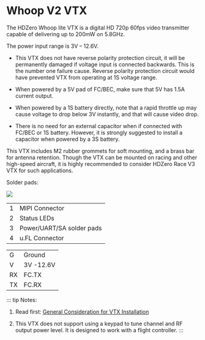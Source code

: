 # Whoop V2 VTX

The HDZero Whoop lite VTX is a digital HD 720p 60fps video transmitter capable of delivering up to 200mW on 5.8GHz.

The power input range is 3V – 12.6V.

- This VTX does not have reverse polarity protection circuit, it will be permanently damaged if voltage input is connected backwards. This is the number one failure cause. Reverse polarity protection circuit would have prevented VTX from operating at 1S voltage range.

- When powered by a 5V pad of FC/BEC, make sure that 5V has 1.5A current output.

- When powered by a 1S battery directly, note that a rapid throttle up may cause voltage to drop below 3V instantly, and that will cause video drop.

- There is no need for an external capacitor when if connected with FC/BEC or 1S battery. However, it is strongly suggested to install a capacitor when powered by a 3S battery.

This VTX includes M2 rubber grommets for soft mounting, and a brass bar for antenna retention. Though the VTX can be mounted on racing and other high-speed aircraft, it is highly recommended to consider HDZero Race V3 VTX for such applications.

Solder pads:

<img src="/media/image13.jpeg" id="image11">

<table id="table3">
<tr>
<td>1</td>
<td>MIPI Connector</td>
</tr>
<tr>
<td>2</td>
<td>Status LEDs</td>
</tr>
<tr>
<td>3</td>
<td>Power/UART/SA solder pads</td>
</tr>
<tr>
<td>4</td>
<td>u.FL Connector</td>
</tr>
</table>

<table id="table4">
<tr>
<td>G</td>
<td>Ground</td>
</tr>
<tr>
<td>V</td>
<td>3V -12.6V</td>
</tr>
<tr>
<td>RX</td>
<td>FC.TX</td>
</tr>
<tr>
<td>TX</td>
<td>FC.RX</td>
</tr>
</table>

::: tip
Notes:

1. Read first: [General Consideration for VTX Installation](vtx-general.md)

2. This VTX does not support using a keypad to tune channel and RF output power level. It is designed to work with a flight controller.
:::